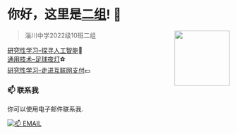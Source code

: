 # 你好，这里是[二组](https://2z.cyming.top)! 👋

<img width="125" align="right" src="https://img.cyming.top/file/dc6bec7675d1dd05b5a09.png" /> 
  
 > 淄川中学2022级10班二组

[研究性学习–探寻人工智能](https://2z.cyming.top/yjx/ai)🤖<br/>
[通用技术–足球夜灯](https://2z.cyming.top/ty)⚽<br/>
[研究性学习–走进互联网支付](https://2z.cyming.top/yjx/pay)💵<br/>
  
 ### 📫 联系我 
  
 你可以使用电子邮件联系我. 
  
 [![📫 EMAIL](https://img.shields.io/badge/📫%20EMAIL-c@cyming.top-%2357728B?style=for-the-badge)](mailto:c@cyming.top)
